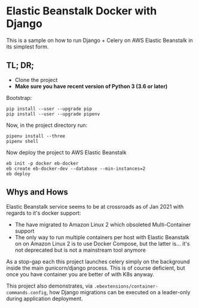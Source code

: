 # Elastic Beanstalk Docker with Django

This is a sample on how to run Django + Celery on AWS Elastic Beanstalk
in its simplest form.

## TL; DR;

* Clone the project
* **Make sure you have recent version of Python 3 (3.6 or later)**

Bootstrap:
```console
pip install --user --upgrade pip
pip install --user --upgrade pipenv
```

Now, in the project directory run:
```console
pipenv install --three
pipenv shell
```

Now deploy the project to AWS Elastic Beanstalk
```console
eb init -p docker eb-docker
eb create eb-docker-dev --database --min-instances=2
eb deploy
```

## Whys and Hows
Elastic Beanstalk service seems to be at crossroads as of Jan 2021 with
regards to it's docker support:

* The have migrated to Amazon Linux 2 which obsoleted Multi-Container support
* The only way to run multiple containers per host with Elastic Beanstalk on
  on Amazon Linux 2 is to use Docker Compose, but the latter is... it's not
  deprecated but is not a mainstream tool anymore

As a stop-gap each this project launches celery simply on the background inside
the main gunicorn/django process. This is of course deficient, but once you have
container you are better of with K8s anyway.

This project also demonstrates, via `.ebextensions/container-commands.config`, how
Django migrations can be executed on a leader-only during application deployment.
